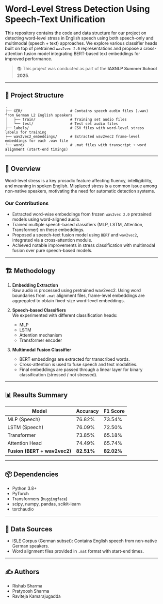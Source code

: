 # Word-Level Stress Detection Using Speech-Text Unification

This repository contains the code and data structure for our project on detecting word-level stress in English speech using both speech-only and multimodal (speech + text) approaches. We explore various classifier heads built on top of pretrained `wav2vec 2.0` representations and propose a cross-attention fusion model integrating BERT-based text embeddings for improved performance.

> 📚 This project was conducted as part of the **IASNLP Summer School 2025**.

---

## 📁 Project Structure

```text
.
├── GER/                      # Contains speech audio files (.wav) from German L2 English speakers
│   ├── train/                # Training set audio files
│   └── test/                 # Test set audio files
├── labels/                   # CSV files with word-level stress labels for training
├── wav2vec2_embeddings/      # Extracted wav2vec2 frame-level embeddings for each .wav file
└── word/                     # .mat files with transcript + word alignment (start-end timings)
```

---

## 🧠 Overview

Word-level stress is a key prosodic feature affecting fluency, intelligibility, and meaning in spoken English. Misplaced stress is a common issue among non-native speakers, motivating the need for automatic detection systems.

### Our Contributions

- Extracted word-wise embeddings from frozen `wav2vec 2.0` pretrained models using word-aligned audio.
- Trained multiple speech-based classifiers (MLP, LSTM, Attention, Transformer) on these embeddings.
- Proposed a speech-text fusion model using `BERT` and `wav2vec2`, integrated via a cross-attention module.
- Achieved notable improvements in stress classification with multimodal fusion over pure speech-based models.

---

## 🏗️ Methodology

1. **Embedding Extraction**  
   Raw audio is processed using pretrained wav2vec2. Using word boundaries from `.mat` alignment files, frame-level embeddings are aggregated to obtain fixed-size word-level embeddings.

2. **Speech-based Classifiers**  
   We experimented with different classification heads:  
   - MLP  
   - LSTM  
   - Attention mechanism  
   - Transformer encoder

3. **Multimodal Fusion Classifier**  
   - BERT embeddings are extracted for transcribed words.
   - Cross-attention is used to fuse speech and text modalities.
   - Final embeddings are passed through a linear layer for binary classification (stressed / not stressed).

---

## 📊 Results Summary

| Model           | Accuracy | F1 Score |
|----------------|----------|----------|
| MLP (Speech)    | 76.82%   | 73.54%   |
| LSTM (Speech)   | 76.09%   | 72.50%   |
| Transformer     | 73.85%   | 65.18%   |
| Attention Head  | 74.49%   | 65.74%   |
| **Fusion (BERT + wav2vec2)** | **82.51%** | **82.02%** |

---

## 📦 Dependencies

- Python 3.8+
- PyTorch
- Transformers (`huggingface`)
- scipy, numpy, pandas, scikit-learn
- torchaudio

---

## 📂 Data Sources

- ISLE Corpus (German subset): Contains English speech from non-native German speakers.
- Word alignment files provided in `.mat` format with start-end times.

---

## ✍️ Authors

- Rishab Sharma  
- Pratyoosh Sharma  
- Raviteja Kamarajugadda


